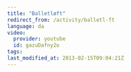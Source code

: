 ```yaml
---
title: "Balletløft"
redirect_from: /activity/balletl-ft
language: da
video:
  provider: youtube
  id: gazuDafny2o
tags:
last_modified_at: 2013-02-15T09:04:21Z
---
```



